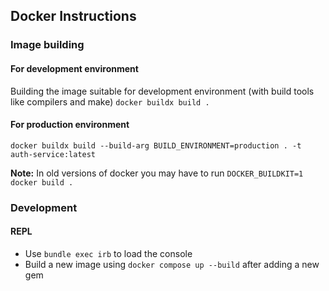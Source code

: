 ## Docker Instructions
### Image building
#### For development environment
Building the image suitable for development environment (with build tools like compilers and make)
`docker buildx build .`

#### For production environment
`docker buildx build --build-arg BUILD_ENVIRONMENT=production . -t auth-service:latest`

**Note:** In old versions of docker you may have to run `DOCKER_BUILDKIT=1 docker build .`

### Development
#### REPL
* Use `bundle exec irb` to load the console
* Build a new image using `docker compose up --build` after adding a new gem
